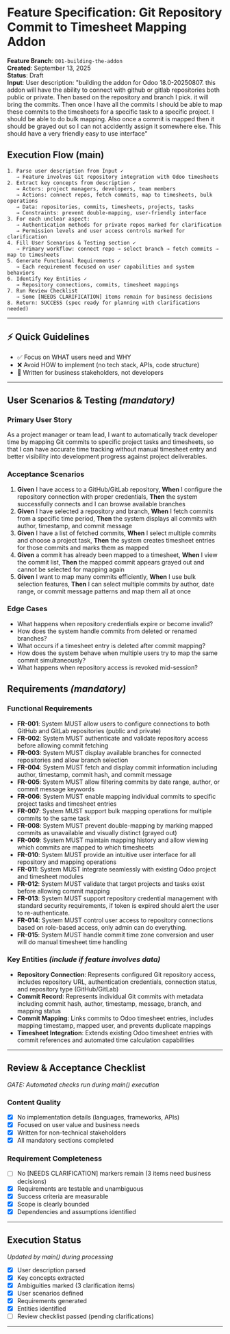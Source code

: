 # Feature Specification: Git Repository Commit to Timesheet Mapping Addon

**Feature Branch**: `001-building-the-addon`  
**Created**: September 13, 2025  
**Status**: Draft  
**Input**: User description: "building the addon for Odoo 18.0-20250807. this addon will have the ability to connect with github or gitlab repositories both public or private. Then based on the repository and branch I pick. it will bring the commits. Then once I have all the commits I should be able to map these commits to the timesheets for a specific task to a specific project. I should be able to do bulk mapping. Also once a commit is mapped then it should be grayed out so I can not accidently assign it somewhere else. This should have a very friendly easy to use interface"

## Execution Flow (main)
```
1. Parse user description from Input ✓
   → Feature involves Git repository integration with Odoo timesheets
2. Extract key concepts from description ✓
   → Actors: project managers, developers, team members
   → Actions: connect repos, fetch commits, map to timesheets, bulk operations
   → Data: repositories, commits, timesheets, projects, tasks
   → Constraints: prevent double-mapping, user-friendly interface
3. For each unclear aspect:
   → Authentication methods for private repos marked for clarification
   → Permission levels and user access controls marked for clarification
4. Fill User Scenarios & Testing section ✓
   → Primary workflow: connect repo → select branch → fetch commits → map to timesheets
5. Generate Functional Requirements ✓
   → Each requirement focused on user capabilities and system behaviors
6. Identify Key Entities ✓
   → Repository connections, commits, timesheet mappings
7. Run Review Checklist
   → Some [NEEDS CLARIFICATION] items remain for business decisions
8. Return: SUCCESS (spec ready for planning with clarifications needed)
```

---

## ⚡ Quick Guidelines
- ✅ Focus on WHAT users need and WHY
- ❌ Avoid HOW to implement (no tech stack, APIs, code structure)
- 👥 Written for business stakeholders, not developers

---

## User Scenarios & Testing *(mandatory)*

### Primary User Story
As a project manager or team lead, I want to automatically track developer time by mapping Git commits to specific project tasks and timesheets, so that I can have accurate time tracking without manual timesheet entry and better visibility into development progress against project deliverables.

### Acceptance Scenarios
1. **Given** I have access to a GitHub/GitLab repository, **When** I configure the repository connection with proper credentials, **Then** the system successfully connects and I can browse available branches
2. **Given** I have selected a repository and branch, **When** I fetch commits from a specific time period, **Then** the system displays all commits with author, timestamp, and commit message
3. **Given** I have a list of fetched commits, **When** I select multiple commits and choose a project task, **Then** the system creates timesheet entries for those commits and marks them as mapped
4. **Given** a commit has already been mapped to a timesheet, **When** I view the commit list, **Then** the mapped commit appears grayed out and cannot be selected for mapping again
5. **Given** I want to map many commits efficiently, **When** I use bulk selection features, **Then** I can select multiple commits by author, date range, or commit message patterns and map them all at once

### Edge Cases
- What happens when repository credentials expire or become invalid?
- How does the system handle commits from deleted or renamed branches?
- What occurs if a timesheet entry is deleted after commit mapping?
- How does the system behave when multiple users try to map the same commit simultaneously?
- What happens when repository access is revoked mid-session?

## Requirements *(mandatory)*

### Functional Requirements
- **FR-001**: System MUST allow users to configure connections to both GitHub and GitLab repositories (public and private)
- **FR-002**: System MUST authenticate and validate repository access before allowing commit fetching
- **FR-003**: System MUST display available branches for connected repositories and allow branch selection
- **FR-004**: System MUST fetch and display commit information including author, timestamp, commit hash, and commit message
- **FR-005**: System MUST allow filtering commits by date range, author, or commit message keywords
- **FR-006**: System MUST enable mapping individual commits to specific project tasks and timesheet entries
- **FR-007**: System MUST support bulk mapping operations for multiple commits to the same task
- **FR-008**: System MUST prevent double-mapping by marking mapped commits as unavailable and visually distinct (grayed out)
- **FR-009**: System MUST maintain mapping history and allow viewing which commits are mapped to which timesheets
- **FR-010**: System MUST provide an intuitive user interface for all repository and mapping operations
- **FR-011**: System MUST integrate seamlessly with existing Odoo project and timesheet modules
- **FR-012**: System MUST validate that target projects and tasks exist before allowing commit mapping
- **FR-013**: System MUST support repository credential management with standard security requirements, if token is expired should alert the user to re-authenticate.
- **FR-014**: System MUST control user access to repository connections based on role-based access, only admin can do everything.
- **FR-015**: System MUST handle commit time zone conversion and user will do manual timesheet time handling

### Key Entities *(include if feature involves data)*
- **Repository Connection**: Represents configured Git repository access, includes repository URL, authentication credentials, connection status, and repository type (GitHub/GitLab)
- **Commit Record**: Represents individual Git commits with metadata including commit hash, author, timestamp, message, branch, and mapping status
- **Commit Mapping**: Links commits to Odoo timesheet entries, includes mapping timestamp, mapped user, and prevents duplicate mappings
- **Timesheet Integration**: Extends existing Odoo timesheet entries with commit references and automated time calculation capabilities

---

## Review & Acceptance Checklist
*GATE: Automated checks run during main() execution*

### Content Quality
- [x] No implementation details (languages, frameworks, APIs)
- [x] Focused on user value and business needs
- [x] Written for non-technical stakeholders
- [x] All mandatory sections completed

### Requirement Completeness
- [ ] No [NEEDS CLARIFICATION] markers remain (3 items need business decisions)
- [x] Requirements are testable and unambiguous  
- [x] Success criteria are measurable
- [x] Scope is clearly bounded
- [x] Dependencies and assumptions identified

---

## Execution Status
*Updated by main() during processing*

- [x] User description parsed
- [x] Key concepts extracted
- [x] Ambiguities marked (3 clarification items)
- [x] User scenarios defined
- [x] Requirements generated
- [x] Entities identified
- [ ] Review checklist passed (pending clarifications)

---
